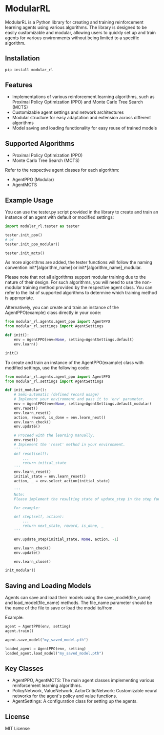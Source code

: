 # ModularRL

ModularRL is a Python library for creating and training reinforcement learning agents using various algorithms. The library is designed to be easily customizable and modular, allowing users to quickly set up and train agents for various environments without being limited to a specific algorithm.

## Installation

```powershell
pip install modular_rl
```

## Features

-   Implementations of various reinforcement learning algorithms,
    such as Proximal Policy Optimization (PPO) and Monte Carlo Tree Search (MCTS)
-   Customizable agent settings and network architectures
-   Modular structure for easy adaptation and extension across different algorithms
-   Model saving and loading functionality for easy reuse of trained models

## Supported Algorithms

-   Proximal Policy Optimization (PPO)
-   Monte Carlo Tree Search (MCTS)

Refer to the respective agent classes for each algorithm:

-   AgentPPO (Modular)
-   AgentMCTS

## Example Usage

You can use the tester.py script provided in the library to create and train an instance of an agent with default or modified settings:

```python
import modular_rl.tester as tester

tester.init_ppo()
# or
tester.init_ppo_modular()

tester.init_mcts()
```

As more algorithms are added, the tester functions will follow the naming convention init*[algorithm_name] or init*[algorithm_name]\_modular.

Please note that not all algorithms support modular training due to the nature of their design.
For such algorithms, you will need to use the non-modular training method provided by the respective agent class.
You can refer to the list of supported algorithms to determine which training method is appropriate.

Alternatively, you can create and train an instance of the AgentPPO(example) class directly in your code:

```python
from modular_rl.agents.agent_ppo import AgentPPO
from modular_rl.settings import AgentSettings

def init():
    env = AgentPPO(env=None, setting=AgentSettings.default)
    env.learn()

init()
```

To create and train an instance of the AgentPPO(example) class with modified settings, use the following code:

```python
from modular_rl.agents.agent_ppo import AgentPPO
from modular_rl.settings import AgentSettings

def init_modular():
    # Semi-automatic (defined record usage)
    # Implement your environment and pass it to 'env' parameter.
    env = AgentPPO(env=None, setting=AgentSettings.default_modular)
    env.reset()
    env.learn_reset()
    action, reward, is_done = env.learn_next()
    env.learn_check()
    env.update()

    # Proceed with the learning manually.
    env.reset()
    # Implement the 'reset' method in your environment.
    '''
    def reset(self):
        ...
        return initial_state
    '''
    env.learn_reset()
    initial_state = env.learn_reset()
    action, _ = env.select_action(initial_state)

    '''
    Note:
    Please implement the resulting state of update_step in the step function of your environment.

    For example:

    def step(self, action):
        ...
        return next_state, reward, is_done, _
    '''

    env.update_step(initial_state, None, action, -1)

    env.learn_check()
    env.update()

    env.learn_close()

init_modular()
```

## Saving and Loading Models

Agents can save and load their models using the save_model(file_name) and load_model(file_name) methods.
The file_name parameter should be the name of the file to save or load the model to/from.

Example:

```python
agent = AgentPPO(env, setting)
agent.train()

agent.save_model("my_saved_model.pth")

loaded_agent = AgentPPO(env, setting)
loaded_agent.load_model("my_saved_model.pth")
```

## Key Classes

-   AgentPPO, AgentMCTS: The main agent classes implementing various reinforcement learning algorithms.
-   PolicyNetwork, ValueNetwork, ActorCriticNetwork: Customizable neural networks for the agent's policy and value functions.
-   AgentSettings: A configuration class for setting up the agents.

## License

MIT License
